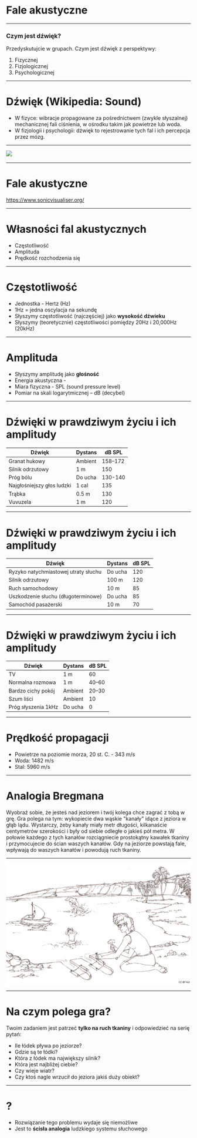 
# Fale akustyczne

---


### Czym jest dźwięk?

Przedyskutujcie w grupach. Czym jest dźwięk z perspektywy:
1. Fizycznej
2. Fizjologicznej
3. Psychologicznej

---

# Dźwięk (Wikipedia: Sound)

* W fizyce: wibracje propagowane za pośrednictwem (zwykle słyszalnej) mechanicznej fali ciśnienia, w ośrodku takim jak powietrze lub woda.
* W fizjologii i psychologii: dźwięk to rejestrowanie tych fal i ich percepcja przez mózg.

---

![](img/pressure.gif)

---

# Fale akustyczne

<https://www.sonicvisualiser.org/>

---

# Własności fal akustycznych

* Częstotliwość
* Amplituda
* Prędkość rozchodzenia się

---

# Częstotliwość

* Jednostka - Hertz (Hz)
* 1Hz = jedna oscylacja na sekundę
* Słyszymy częstotliwość (najczęściej) jako **wysokość dźwieku**
* Słyszymy (teoretycznie) częstotliwości pomiędzy 20Hz i 20,000Hz (20kHz)

---

# Amplituda

* Słyszymy amplitudę jako **głośność**
* Energia akustyczna - 
* Miara fizyczna - SPL (sound pressure level)
* Pomiar na skali logarytmicznej – dB (decybel)


---

# Dźwięki w prawdziwym życiu i ich amplitudy

| Dźwięk | Dystans | dB SPL |
|---|---|---|
| Granat hukowy |Ambient |158–172 | 
| Silnik odrzutowy |1 m | 150 |
| Próg bólu | Do ucha | 130-140 |
| Najgłośniejszy głos ludzki | 1 cal | 135 |
| Trąbka | 0.5 m | 130
| Vuvuzela | 1 m | 120 |

---

# Dźwięki w prawdziwym życiu i ich amplitudy

| Dźwięk | Dystans | dB SPL |
|---|---|---|
| Ryzyko natychmiastowej utraty słuchu | Do ucha | 120 |
| Silnik odrzutowy | 100 m | 120 |
| Ruch samochodowy | 10 m | 85 |
| Uszkodzenie słuchu (długoterminowe) | Do ucha | 85 |
| Samochód pasażerski | 10 m | 70 |

---

# Dźwięki w prawdziwym życiu i ich amplitudy

| Dźwięk | Dystans | dB SPL |
|---|---|---|
| TV  | 1 m | 60 |
| Normalna rozmowa | 1 m | 40–60 |
| Bardzo cichy pokój | Ambient | 20–30 |
| Szum liści | Ambient | 10 |
| Próg słyszenia 1kHz | Do ucha | 0 |

---

# Prędkość propagacji

- Powietrze na poziomie morza, 20 st. C. - 343 m/s
- Woda: 1482 m/s
- Stal: 5960 m/s

---

# Analogia Bregmana

Wyobraź sobie, że jesteś nad jeziorem i twój kolega chce zagrać z tobą w grę. Gra polega na tym: wykopiecie dwa wąskie "kanały" idące z jeziora w głąb lądu. Wystarczy, żeby kanały miały metr długości, kilkanaście centymetrów szerokości i były od siebie odległe o jakieś pół metra. W połowie każdego z tych kanałów rozciągniecie prostokątny kawałek tkaniny i przymocujecie do ścian waszych kanałów. Gdy na jeziorze powstają fale, wpływają do waszych kanałów i powodują ruch tkaniny.

---

![Bregman](img/bregman.jpg)

---

# Na czym polega gra?

Twoim zadaniem jest patrzeć **tylko na ruch tkaniny** i odpowiedzieć na serię pytań:

- Ile łódek pływa po jeziorze?
- Gdzie są te łódki?
- Która z łódek ma największy silnik?
- Która jest najbliżej ciebie?
- Czy wieje wiatr?
- Czy ktoś nagle wrzucił do jeziora jakiś duży obiekt?

---

# ?

- Rozwiązanie tego problemu wydaje się niemożliwe
- Jest to **ścisła analogia** ludzkiego systemu słuchowego
